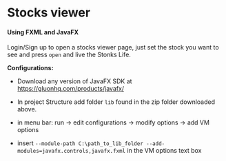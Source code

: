 # Stocks viewer

#### Using FXML and JavaFX 
  Login/Sign up to open a stocks viewer page, just set the stock you want to see and press `open` and live the Stonks Life.
  
  __Configurations:__
  
  - Download any version of JavaFX SDK at https://gluonhq.com/products/javafx/
  - In project Structure add folder ```lib``` found in the zip folder downloaded above.
  
  - in menu bar: run -> edit configurations -> modify options -> add VM options 

  - insert ```--module-path C:\path_to_lib_folder --add-modules=javafx.controls,javafx.fxml``` in the VM options text box

